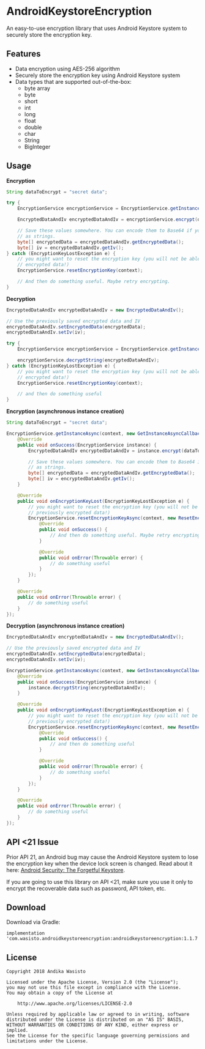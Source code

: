 AndroidKeystoreEncryption
=========================

An easy-to-use encryption library that uses Android Keystore system to securely store the encryption
key.

Features
--------

- Data encryption using AES-256 algorithm
- Securely store the encryption key using Android Keystore system
- Data types that are supported out-of-the-box:
  - byte array
  - byte
  - short
  - int
  - long
  - float
  - double
  - char
  - String
  - BigInteger

Usage
-----

**Encryption**

```java
String dataToEncrypt = "secret data";

try {
    EncryptionService encryptionService = EncryptionService.getInstance(context);

    EncryptedDataAndIv encryptedDataAndIv = encryptionService.encrypt(dataToEncrypt);

    // Save these values somewhere. You can encode them to Base64 if you need to save them
    // as strings.
    byte[] encryptedData = encryptedDataAndIv.getEncryptedData();
    byte[] iv = encryptedDataAndIv.getIv();
} catch (EncryptionKeyLostException e) {
    // you might want to reset the encryption key (you will not be able to decrypt the previously
    // encrypted data!)
    EncryptionService.resetEncryptionKey(context);

    // And then do something useful. Maybe retry encrypting.
}
```

**Decryption**

```java
EncryptedDataAndIv encryptedDataAndIv = new EncryptedDataAndIv();

// Use the previously saved encrypted data and IV
encryptedDataAndIv.setEncryptedData(encryptedData);
encryptedDataAndIv.setIv(iv);

try {
    EncryptionService encryptionService = EncryptionService.getInstance(context);

    encryptionService.decryptString(encryptedDataAndIv);
} catch (EncryptionKeyLostException e) {
    // you might want to reset the encryption key (you will not be able to decrypt the previously
    // encrypted data!)
    EncryptionService.resetEncryptionKey(context);

    // and then do something useful
}
```

**Encryption (asynchronous instance creation)**

```java
String dataToEncrypt = "secret data";

EncryptionService.getInstanceAsync(context, new GetInstanceAsyncCallback() {
    @Override
    public void onSuccess(EncryptionService instance) {
        EncryptedDataAndIv encryptedDataAndIv = instance.encrypt(dataToEncrypt);

        // Save these values somewhere. You can encode them to Base64 if you need to save them
        // as strings.
        byte[] encryptedData = encryptedDataAndIv.getEncryptedData();
        byte[] iv = encryptedDataAndIv.getIv();
    }

    @Override
    public void onEncryptionKeyLost(EncryptionKeyLostException e) {
        // you might want to reset the encryption key (you will not be able to decrypt the
        // previously encrypted data!)
        EncryptionService.resetEncryptionKeyAsync(context, new ResetEncryptionKeyAsyncCallback() {
            @Override
            public void onSuccess() {
                // And then do something useful. Maybe retry encrypting.
            }

            @Override
            public void onError(Throwable error) {
                // do something useful
            }
        });
    }

    @Override
    public void onError(Throwable error) {
        // do something useful
    }
});
```

**Decryption (asynchronous instance creation)**

```java
EncryptedDataAndIv encryptedDataAndIv = new EncryptedDataAndIv();

// Use the previously saved encrypted data and IV
encryptedDataAndIv.setEncryptedData(encryptedData);
encryptedDataAndIv.setIv(iv);

EncryptionService.getInstanceAsync(context, new GetInstanceAsyncCallback() {
    @Override
    public void onSuccess(EncryptionService instance) {
        instance.decryptString(encryptedDataAndIv);
    }

    @Override
    public void onEncryptionKeyLost(EncryptionKeyLostException e) {
        // you might want to reset the encryption key (you will not be able to decrypt the
        // previously encrypted data!)
        EncryptionService.resetEncryptionKeyAsync(context, new ResetEncryptionKeyAsyncCallback() {
            @Override
            public void onSuccess() {
                // and then do something useful
            }

            @Override
            public void onError(Throwable error) {
                // do something useful
            }
        });
    }

    @Override
    public void onError(Throwable error) {
        // do something useful
    }
});
```

API <21 Issue
-------------

Prior API 21, an Android bug may cause the Android Keystore system to lose the encryption key when
the device lock screen is changed. Read about it here:
[Android Security: The Forgetful Keystore](https://doridori.github.io/android-security-the-forgetful-keystore/#sthash.2oefHeqm.dpbs).

If you are going to use this library on API <21, make sure you use it only to encrypt the
recoverable data such as password, API token, etc.

Download
--------

Download via Gradle:

    implementation 'com.wasisto.androidkeystoreencryption:androidkeystoreencryption:1.1.7'

License
-------

    Copyright 2018 Andika Wasisto

    Licensed under the Apache License, Version 2.0 (the "License");
    you may not use this file except in compliance with the License.
    You may obtain a copy of the License at

        http://www.apache.org/licenses/LICENSE-2.0

    Unless required by applicable law or agreed to in writing, software
    distributed under the License is distributed on an "AS IS" BASIS,
    WITHOUT WARRANTIES OR CONDITIONS OF ANY KIND, either express or implied.
    See the License for the specific language governing permissions and
    limitations under the License.
